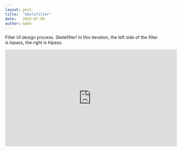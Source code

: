 ```yaml
---
layout: post
title:  "Skelefilter"
date:   2015-07-08
author: Gabe
---
```


Filter UI design process. Skelefilter! In this iteration, the left side of the filter is lopass, the right is hipass.

<iframe width="560" height="315" src="https://www.youtube.com/embed/IpHWG1vFnCI" frameborder="0" allowfullscreen></iframe>


